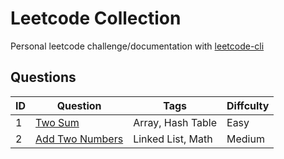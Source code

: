 # Leetcode Collection

Personal leetcode challenge/documentation with [leetcode-cli](https://github.com/kavimaluskam/leetcode-cli)

## Questions

| ID | Question | Tags | Diffculty |
| -- | -------- | ---- | --------- |
|  1 | [Two Sum](./1_two-sum) | Array, Hash Table | Easy |
|  2  | [Add Two Numbers](./2_add-two-numbers) | Linked List, Math | Medium |
